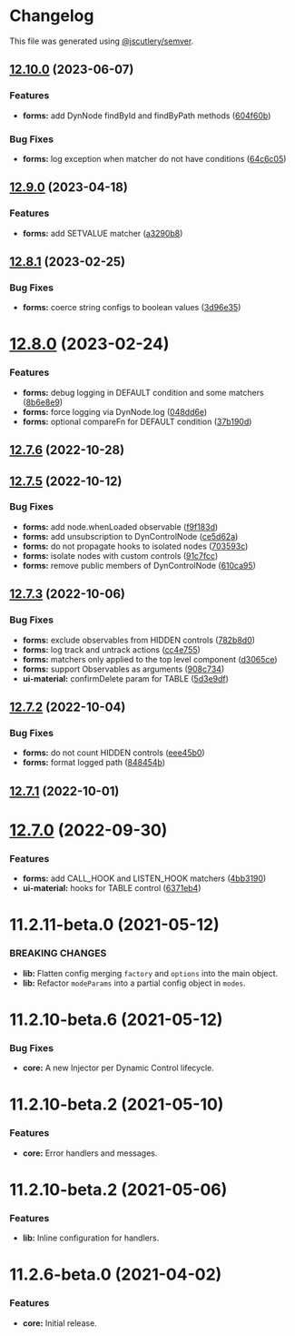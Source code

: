 # Changelog

This file was generated using [@jscutlery/semver](https://github.com/jscutlery/semver).

## [12.10.0](https://github.com/myndpm/open-source/compare/@myndpm/dyn-forms@12.9.0...@myndpm/dyn-forms@12.10.0) (2023-06-07)


### Features

* **forms:** add DynNode findById and findByPath methods ([604f60b](https://github.com/myndpm/open-source/commit/604f60b1edc86f32ff44d678979ad94a0c021ceb))

### Bug Fixes

* **forms:** log exception when matcher do not have conditions ([64c6c05](https://github.com/myndpm/open-source/commit/64c6c0528ab4e97cfc71131d1b280e3a88dedf0c))



## [12.9.0](https://github.com/myndpm/open-source/compare/@myndpm/dyn-forms@12.8.1...@myndpm/dyn-forms@12.9.0) (2023-04-18)


### Features

* **forms:** add SETVALUE matcher ([a3290b8](https://github.com/myndpm/open-source/commit/a3290b8308f8ba53acd57afea13dc7c22ce280f1))



## [12.8.1](https://github.com/myndpm/open-source/compare/@myndpm/dyn-forms@12.8.0...@myndpm/dyn-forms@12.8.1) (2023-02-25)


### Bug Fixes

* **forms:** coerce string configs to boolean values ([3d96e35](https://github.com/myndpm/open-source/commit/3d96e357c9ab69ca31fbb6cce9070e2fbdc57fac))



# [12.8.0](https://github.com/myndpm/open-source/compare/@myndpm/dyn-forms@12.7.6...@myndpm/dyn-forms@12.8.0) (2023-02-24)


### Features

* **forms:** debug logging in DEFAULT condition and some matchers ([8b6e8e9](https://github.com/myndpm/open-source/commit/8b6e8e9d283732e13e57f921f8b9faa25c7cfe42))
* **forms:** force logging via DynNode.log ([048dd6e](https://github.com/myndpm/open-source/commit/048dd6ea1b0aee99187fe3d01d99fccd436b24a0))
* **forms:** optional compareFn for DEFAULT condition ([37b190d](https://github.com/myndpm/open-source/commit/37b190d4bc8276fcc5f5f04a9ea20c482ae935e6))



## [12.7.6](https://github.com/myndpm/open-source/compare/@myndpm/dyn-forms@12.7.5...@myndpm/dyn-forms@12.7.6) (2022-10-28)



## [12.7.5](https://github.com/myndpm/open-source/compare/@myndpm/dyn-forms@12.7.4...@myndpm/dyn-forms@12.7.5) (2022-10-12)


### Bug Fixes

* **forms:** add node.whenLoaded observable ([f9f183d](https://github.com/myndpm/open-source/commit/f9f183dcfdc79831b1850dd1bda090c130a14857))
* **forms:** add unsubscription to DynControlNode ([ce5d62a](https://github.com/myndpm/open-source/commit/ce5d62a53e65ba215345d50a0ecd559d9f67e432))
* **forms:** do not propagate hooks to isolated nodes ([703593c](https://github.com/myndpm/open-source/commit/703593cad62b6bcd3c05e9ed1f2325cc9ef2ebc4))
* **forms:** isolate nodes with custom controls ([91c7fcc](https://github.com/myndpm/open-source/commit/91c7fccdfe80129895608b3a22d2b6951ad980d8))
* **forms:** remove public members of DynControlNode ([610ca95](https://github.com/myndpm/open-source/commit/610ca95022169e5d4b6641cbdfd3c7d119e369fa))



## [12.7.3](https://github.com/myndpm/open-source/compare/@myndpm/dyn-forms@12.7.2...@myndpm/dyn-forms@12.7.3) (2022-10-06)


### Bug Fixes

* **forms:** exclude observables from HIDDEN controls ([782b8d0](https://github.com/myndpm/open-source/commit/782b8d08ff14e14200bed0b7d458eac05df4d54d))
* **forms:** log track and untrack actions ([cc4e755](https://github.com/myndpm/open-source/commit/cc4e75525e9a9bd0c3aee0c5716205747e075c0c))
* **forms:** matchers only applied to the top level component ([d3065ce](https://github.com/myndpm/open-source/commit/d3065ce1cbd412aa7a9a39c1a3a89d3dec8b6465))
* **forms:** support Observables as arguments ([908c734](https://github.com/myndpm/open-source/commit/908c734c287f55f364e262c39f88e5ab1d232188))
* **ui-material:** confirmDelete param for TABLE ([5d3e9df](https://github.com/myndpm/open-source/commit/5d3e9df0a3b355e358d7602bf719c8ab807f4f6e))



## [12.7.2](https://github.com/myndpm/open-source/compare/@myndpm/dyn-forms@12.7.1...@myndpm/dyn-forms@12.7.2) (2022-10-04)


### Bug Fixes

* **forms:** do not count HIDDEN controls ([eee45b0](https://github.com/myndpm/open-source/commit/eee45b0f2c7b1cdbc8c6bc21d89f7609ff8236da))
* **forms:** format logged path ([848454b](https://github.com/myndpm/open-source/commit/848454be182eb2e9fe6b6e0ff70c7dbad475f50c))



## [12.7.1](https://github.com/myndpm/open-source/compare/@myndpm/dyn-forms@12.7.0...@myndpm/dyn-forms@12.7.1) (2022-10-01)



# [12.7.0](https://github.com/myndpm/open-source/compare/@myndpm/dyn-forms@12.6.2...@myndpm/dyn-forms@12.7.0) (2022-09-30)


### Features

* **forms:** add CALL_HOOK and LISTEN_HOOK matchers ([4bb3190](https://github.com/myndpm/open-source/commit/4bb3190434b8dbc1af763ba9d7e06e9140615c4f))
* **ui-material:** hooks for TABLE control ([6371eb4](https://github.com/myndpm/open-source/commit/6371eb4c5ee25f2f8c890fa4c447a44ccd1f904d))



<a name="11.2.11-beta.0"></a>
# 11.2.11-beta.0 (2021-05-12)

### BREAKING CHANGES

* **lib:** Flatten config merging `factory` and `options` into the main object.
* **lib:** Refactor `modeParams` into a partial config object in `modes`.

<a name="11.2.10-beta.6"></a>
# 11.2.10-beta.6 (2021-05-12)

### Bug Fixes

* **core:** A new Injector per Dynamic Control lifecycle.

<a name="11.2.10-beta.2"></a>
# 11.2.10-beta.2 (2021-05-10)

### Features

* **core:** Error handlers and messages.

<a name="11.2.10-beta.0"></a>
# 11.2.10-beta.2 (2021-05-06)

### Features

* **lib:** Inline configuration for handlers.

<a name="11.2.6-beta.0"></a>
# 11.2.6-beta.0 (2021-04-02)

### Features

* **core:** Initial release.
